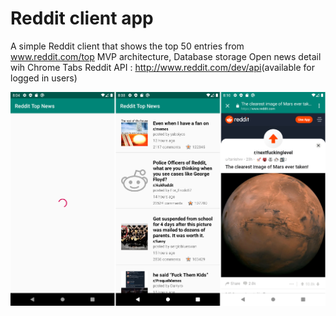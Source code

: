 # Reddit client app

A simple Reddit client that shows the top 50 entries from www.reddit.com/top 
MVP architecture, Database storage
Open news detail wih Chrome Tabs
Reddit API : ​http://www.reddit.com/dev/api​ (available for logged in users)

![alt tag](screenshots/redditclient_screenshot.png)



